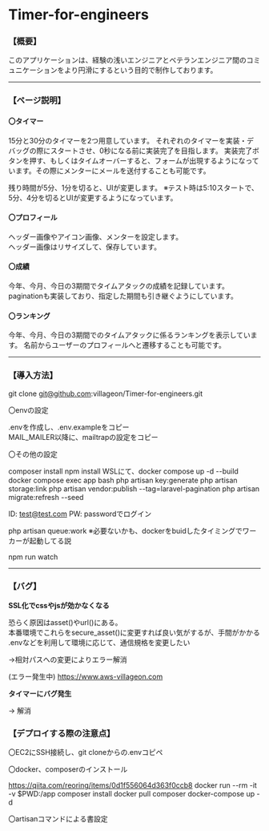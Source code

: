 # Timer-for-engineers

### 【概要】

このアプリケーションは、経験の浅いエンジニアとベテランエンジニア間のコミュニケーションをより円滑にするという目的で制作しております。

***

### 【ページ説明】

#### **〇タイマー**

15分と30分のタイマーを2つ用意しています。
それぞれのタイマーを実装・デバッグの際にスタートさせ、0秒になる前に実装完了を目指します。
実装完了ボタンを押す、もしくはタイムオーバーすると、フォームが出現するようになっています。その際にメンターにメールを送付することも可能です。

残り時間が5分、1分を切ると、UIが変更します。
※テスト時は5:10スタートで、5分、4分を切るとUIが変更するようになっています。

#### **〇プロフィール**


ヘッダー画像やアイコン画像、メンターを設定します。  
ヘッダー画像はリサイズして、保存しています。

#### **〇成績**

今年、今月、今日の3期間でタイムアタックの成績を記録しています。
paginationも実装しており、指定した期間も引き継ぐようにしています。

#### **〇ランキング**

今年、今月、今日の3期間でのタイムアタックに係るランキングを表示しています。
名前からユーザーのプロフィールへと遷移することも可能です。

***

### 【導入方法】

git clone git@github.com:villageon/Timer-for-engineers.git

〇envの設定

.envを作成し、.env.exampleをコピー  
MAIL_MAILER以降に、mailtrapの設定をコピー

〇その他の設定

composer install
npm install
WSLにて、docker compose up -d --build
docker compose exec app bash
php artisan key:generate
php artisan storage:link
php artisan vendor:publish --tag=laravel-pagination
php artisan migrate:refresh --seed

ID: test@test.com
PW: passwordでログイン

php artisan queue:work
※必要ないかも、dockerをbuidしたタイミングでワーカーが起動してる説

npm run watch

***

### 【バグ】

**SSL化でcssやjsが効かなくなる**

恐らく原因はasset()やurl()にある。  
本番環境でこれらをsecure_asset()に変更すれば良い気がするが、手間がかかる  
.envなどを利用して環境に応じて、通信規格を変更したい

→相対パスへの変更によりエラー解消

(エラー発生中)
https://www.aws-villageon.com

**タイマーにバグ発生**

→ 解消


### 【デプロイする際の注意点】

〇EC2にSSH接続し、git cloneからの.envコピペ


〇docker、composerのインストール

https://qiita.com/reoring/items/0d1f556064d363f0ccb8
docker run --rm -it -v $PWD:/app composer install
docker pull composer
docker-compose up -d

〇artisanコマンドによる書設定

